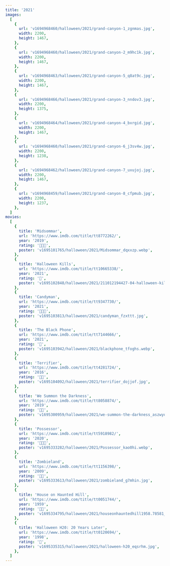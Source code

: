 ```yaml
---
title: '2021'
images:
  [
    {
      url: 'v1694968460/halloween/2021/grand-canyon-1_zgnmas.jpg',
      width: 2200,
      height: 1467,
    },
    {
      url: 'v1694968460/halloween/2021/grand-canyon-2_m9hc1k.jpg',
      width: 2200,
      height: 1467,
    },
    {
      url: 'v1694968463/halloween/2021/grand-canyon-5_q8at9c.jpg',
      width: 2200,
      height: 1467,
    },
    {
      url: 'v1694968466/halloween/2021/grand-canyon-3_nndov3.jpg',
      width: 2200,
      height: 1375,
    },
    {
      url: 'v1694968464/halloween/2021/grand-canyon-4_bxrgid.jpg',
      width: 2200,
      height: 1467,
    },
    {
      url: 'v1694968460/halloween/2021/grand-canyon-6_j3sv4w.jpg',
      width: 2200,
      height: 1238,
    },
    {
      url: 'v1694968462/halloween/2021/grand-canyon-7_uxujoj.jpg',
      width: 2200,
      height: 1467,
    },
    {
      url: 'v1694968459/halloween/2021/grand-canyon-8_cfpmub.jpg',
      width: 2200,
      height: 1237,
    },
  ]
movies:
  [
    {
      title: 'Midsommar',
      url: 'https://www.imdb.com/title/tt8772262/',
      year: '2019',
      rating: '🔪🔪🔪',
      poster: 'v1695101765/halloween/2021/Midsommar_dqxxzp.webp',
    },
    {
      title: 'Halloween Kills',
      url: 'https://www.imdb.com/title/tt10665338/',
      year: '2021',
      rating: '🔪',
      poster: 'v1695102848/halloween/2021/211012194427-04-halloween-kills-movie_ibltmg.jpg',
    },
    {
      title: 'Candyman',
      url: 'https://www.imdb.com/title/tt9347730/',
      year: '2021',
      rating: '🔪🔪🔪',
      poster: 'v1695103813/halloween/2021/candyman_fzxttt.jpg',
    },
    {
      title: 'The Black Phone',
      url: 'https://www.imdb.com/title/tt7144666/',
      year: '2021',
      rating: '🔪',
      poster: 'v1695103942/halloween/2021/blackphone_tfoghs.webp',
    },
    {
      title: 'Terrifier',
      url: 'https://www.imdb.com/title/tt4281724/',
      year: '2016',
      rating: '🔪🔪',
      poster: 'v1695104092/halloween/2021/terrifier_dojjof.jpg',
    },
    {
      title: 'We Summon the Darkness',
      url: 'https://www.imdb.com/title/tt8058874/',
      year: '2019',
      rating: '🔪🔪',
      poster: 'v1695300959/halloween/2021/we-summon-the-darkness_aszwyq.jpg',
    },
    {
      title: 'Possessor',
      url: 'https://www.imdb.com/title/tt5918982/',
      year: '2020',
      rating: '🔪🔪🔪',
      poster: 'v1695333282/halloween/2021/Possessor_kao0hi.webp',
    },
    {
      title: 'Zombieland',
      url: 'https://www.imdb.com/title/tt1156398/',
      year: '2009',
      rating: '🔪🔪',
      poster: 'v1695333613/halloween/2021/zombieland_g7mhin.jpg',
    },
    {
      title: 'House on Haunted Hill',
      url: 'https://www.imdb.com/title/tt0051744/',
      year: '1959',
      rating: '🔪🔪',
      poster: 'v1695334795/halloween/2021/houseonhauntedhill1958.78581_w7k55a.webp',
    },
    {
      title: 'Halloween H20: 20 Years Later',
      url: 'https://www.imdb.com/title/tt0120694/',
      year: '1998',
      rating: '🔪',
      poster: 'v1695335315/halloween/2021/halloween-h20_eqsrhm.jpg',
    },
  ]
---
```

